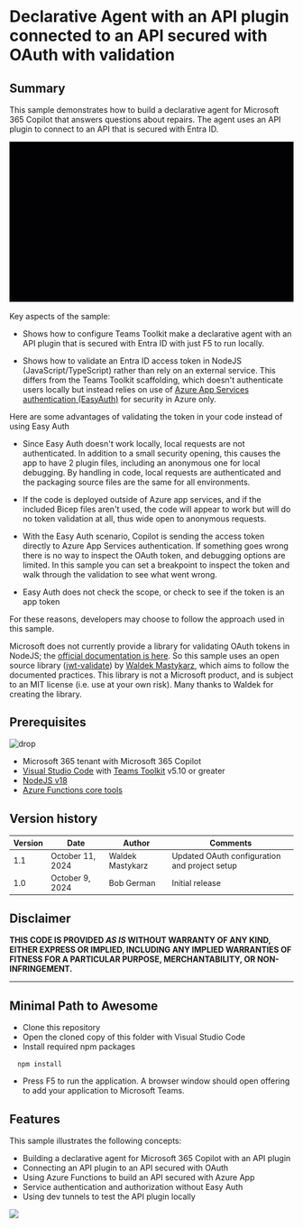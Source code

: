 # Declarative Agent with an API plugin connected to an API secured with OAuth with validation

## Summary

This sample demonstrates how to build a declarative agent for Microsoft 365 Copilot that answers questions about repairs. The agent uses an API plugin to connect to an API that is secured with Entra ID.

![picture of the app in action](./assets/screenshot.gif)

Key aspects of the sample:

 - Shows how to configure Teams Toolkit make a declarative agent with an API plugin that is secured with Entra ID with just F5 to run locally.

 - Shows how to validate an Entra ID access token in NodeJS (JavaScript/TypeScript) rather than rely on an external service. This differs from the Teams Toolkit scaffolding, which doesn't authenticate users locally but instead relies on use of [Azure App Services authentication (EasyAuth)](https://learn.microsoft.com/azure/app-service/overview-authentication-authorization) for security in Azure only.

 Here are some advantages of validating the token in your code instead of using Easy Auth

 - Since Easy Auth doesn't work locally, local requests are not authenticated. In addition to a small security opening, this causes the app to have 2 plugin files, including an anonymous one for local debugging. By handling in code, local requests are authenticated and the packaging source files are the same for all environments.

 - If the code is deployed outside of Azure app services, and if the included Bicep files aren't used, the code will appear to work but will do no token validation at all, thus wide open to anonymous requests.

 - With the Easy Auth scenario, Copilot is sending the access token directly to Azure App Services authentication. If something goes wrong there is no way to inspect the OAuth token, and debugging options are limited. In this sample you can set a breakpoint to inspect the token and walk through the validation to see what went wrong.

 - Easy Auth does not check the scope, or check to see if the token is an app token

 For these reasons, developers may choose to follow the approach used in this sample. 
 
 Microsoft does not currently provide a library for validating OAuth tokens in NodeJS; the [official documentation is here](https://learn.microsoft.com/entra/identity-platform/claims-validation). So this sample uses an open source library ([jwt-validate](https://www.npmjs.com/package/jwt-validate)) by [Waldek Mastykarz](https://github.com/waldekmastykarz), which aims to follow the documented practices. This library is not a Microsoft product, and is subject to an MIT license (i.e. use at your own risk). Many thanks to Waldek for creating the library.

## Prerequisites
![drop](https://img.shields.io/badge/Teams&nbsp;Toolkit&nbsp;for&nbsp;VS&nbsp;Code-5.10-green.svg)

 * Microsoft 365 tenant with Microsoft 365 Copilot
 * [Visual Studio Code](https://code.visualstudio.com/) with [Teams Toolkit](https://marketplace.visualstudio.com/items?itemName=TeamsDevApp.ms-teams-vscode-extension) v5.10 or greater
 * [NodeJS v18](https://nodejs.org/en/download/package-manager)
 * [Azure Functions core tools](https://learn.microsoft.com/azure/azure-functions/functions-run-local#install-the-azure-functions-core-tools)

## Version history

Version|Date|Author|Comments
-------|----|----|--------
1.1|October 11, 2024|Waldek Mastykarz|Updated OAuth configuration and project setup
1.0|October 9, 2024|Bob German|Initial release

## Disclaimer

**THIS CODE IS PROVIDED *AS IS* WITHOUT WARRANTY OF ANY KIND, EITHER EXPRESS OR IMPLIED, INCLUDING ANY IMPLIED WARRANTIES OF FITNESS FOR A PARTICULAR PURPOSE, MERCHANTABILITY, OR NON-INFRINGEMENT.**

---

## Minimal Path to Awesome

* Clone this repository
* Open the cloned copy of this folder with Visual Studio Code
* Install required npm packages

```shell
  npm install
```

* Press F5 to run the application. A browser window should open offering to add your application to Microsoft Teams.

## Features

This sample illustrates the following concepts:

- Building a declarative agent for Microsoft 365 Copilot with an API plugin
- Connecting an API plugin to an API secured with OAuth
- Using Azure Functions to build an API secured with Azure App
- Service authentication and authorization without Easy Auth
- Using dev tunnels to test the API plugin locally

<img src="https://m365-visitor-stats.azurewebsites.net/copilot-pro-dev-samples/samples/da-repairs-oauth-validated" />
